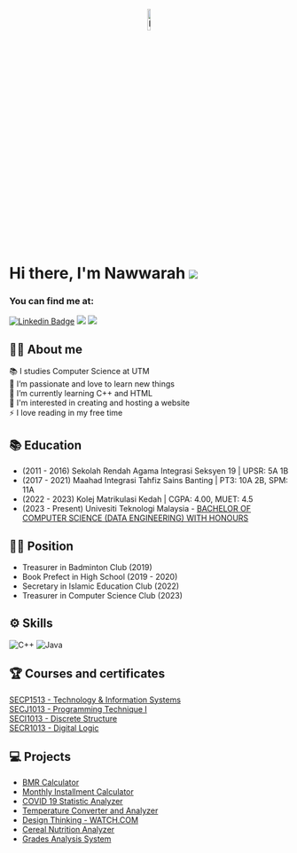 <p align = "center" > 
     <img src="https://github.com/nawwarahauni/nawwarahauni/assets/148327549/92f77b93-3945-4135-b681-915e7b8c9b09" height="10% width="10%" alt="Panda"/>
</p><br/>

# Hi there, I'm Nawwarah ![](https://user-images.githubusercontent.com/18350557/176309783-0785949b-9127-417c-8b55-ab5a4333674e.gif) <br/>
### You can find me at:
[![Linkedin Badge](https://img.shields.io/badge/-nawwarahauni-blue?style=flat&logo=Linkedin&logoColor=white)](https://www.linkedin.com/in/nawwarah-auni-262895299/) 
<a href="https://nawwarahauni.github.io/">
   <img src="https://img.shields.io/badge/-ePortfolio-yellowgreen?style=flat&logoColor=white&labelColor=#0000FF"></a>
<a href="mailto:nawwarahauni@graduate.utm.my">
<img src="https://img.shields.io/badge/nawwarahauni@graduate.utm.my-D14836?style=flat&logo=gmail&logoColor=white"></a>

## 👩‍💻 About me
📚 I studies Computer Science at UTM <br>
🌸 I’m passionate and love to learn new things <br>
🌱 I’m currently learning C++ and HTML <br>
💬 I'm interested in creating and hosting a website <br/>
⚡ I love reading in my free time 

## :books: Education
- (2011 - 2016) Sekolah Rendah Agama Integrasi Seksyen 19 | UPSR: 5A 1B <br/>
- (2017 - 2021) Maahad Integrasi Tahfiz Sains Banting | PT3: 10A 2B, SPM: 11A <br/>
- (2022 - 2023) Kolej Matrikulasi Kedah | CGPA: 4.00, MUET: 4.5 <br/>
- (2023 - Present) Univesiti Teknologi Malaysia - [BACHELOR OF COMPUTER SCIENCE (DATA ENGINEERING) WITH HONOURS](https://github.com/nawwarahauni/SEMESTER_1) <br/>

## :woman_teacher: Position
- Treasurer in Badminton Club (2019)
- Book Prefect in High School (2019 - 2020)
- Secretary in Islamic Education Club (2022)
- Treasurer in Computer Science Club (2023)

## ⚙ Skills
![C++](https://img.shields.io/badge/c++-%2300599C.svg?style=for-the-badge&logo=c%2B%2B&logoColor=white) ![Java](https://img.shields.io/badge/java-%23ED8B00.svg?style=for-the-badge&logo=openjdk&logoColor=white)

## 🏆 Courses and certificates
[SECP1513 - Technology & Information Systems](https://github.com/nawwarahauni/SEMESTER_1/tree/main/Technology%20%26%20Information%20Systems)<br>
[SECJ1013 - Programming Technique I](https://github.com/nawwarahauni/SEMESTER_1/tree/main/Programming%20Technique%20I)<br>
[SECI1013 - Discrete Structure](https://github.com/nawwarahauni/SEMESTER_1/tree/main/Discrete%20Structure)<br>
[SECR1013 - Digital Logic](https://github.com/nawwarahauni/SEMESTER_1/tree/main/Digital%20Logic)<br>
## 💻 Projects
- [BMR Calculator](https://github.com/nawwarahauni/SEMESTER_1/blob/main/Programming%20Technique%20I/Coursework/Assignment%202%20set%201.cpp)
- [Monthly Installment Calculator](https://github.com/nawwarahauni/SEMESTER_1/blob/main/Programming%20Technique%20I/Coursework/Assignment%202%20set%202.cpp)
- [COVID 19 Statistic Analyzer](https://github.com/nawwarahauni/SEMESTER_1/blob/main/Programming%20Technique%20I/Coursework/Exercise%202%20Function.cpp)
- [Temperature Converter and Analyzer](https://github.com/nawwarahauni/SEMESTER_1/blob/main/Programming%20Technique%20I/Coursework/Exercise%203%20Input%20Output.cpp)
- [Design Thinking - WATCH.COM](https://github.com/nawwarahauni/SEMESTER_1/blob/main/Technology%20%26%20Information%20Systems/Design%20Thinking%20Report%20(Computer%20Hardware)%20-%20Group%207.pdf)
- [Cereal Nutrition Analyzer](https://github.com/nawwarahauni/SEMESTER_1/blob/main/Programming%20Technique%20I/Coursework/Case%20Study%201.cpp)
- [Grades Analysis System](https://github.com/nawwarahauni/SEMESTER_1/blob/main/Programming%20Technique%20I/Coursework/Case%20Study%202.cpp)






